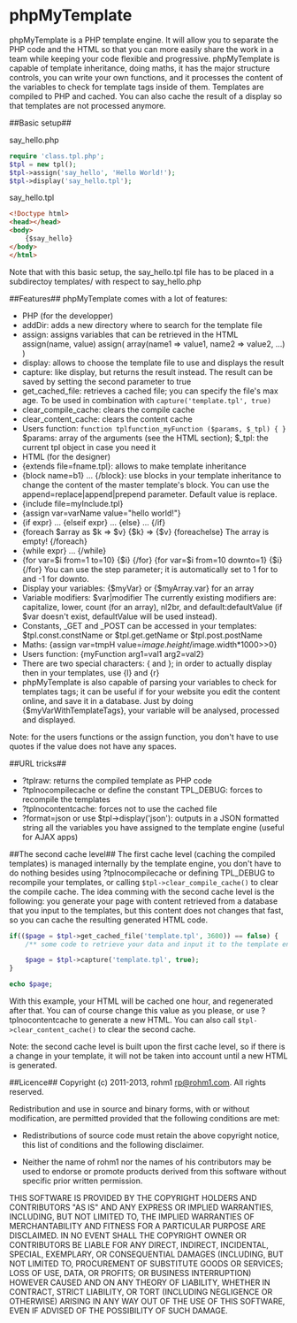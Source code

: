 phpMyTemplate
=============

phpMyTemplate is a PHP template engine. It will allow you to separate the PHP code and the HTML so that you can more easily share the work in a team while keeping your code flexible and progressive. phpMyTemplate is capable of template inheritance, doing maths, it has the major structure controls, you can write your own functions, and it processes the content of the variables to check for template tags inside of them. Templates are compiled to PHP and cached. You can also cache the result of a display so that templates are not processed anymore.

##Basic setup##

say_hello.php
```php
require 'class.tpl.php';
$tpl = new tpl();
$tpl->assign('say_hello', 'Hello World!');
$tpl->display('say_hello.tpl');
```

say_hello.tpl
```html
<!Doctype html>
<head></head>
<body>
	{$say_hello}
</body>
</html>
```

Note that with this basic setup, the say_hello.tpl file has to be placed in a subdirectoy templates/ with respect to say_hello.php

##Features##
phpMyTemplate comes with a lot of features:
* PHP (for the developper)
 * addDir: adds a new directory where to search for the template file
 * assign: assigns variables that can be retrieved in the HTML
  assign(name, value)
  assign( array(name1 => value1, name2 => value2, ...) )
 * display: allows to choose the template file to use and displays the result
 * capture: like display, but returns the result instead. The result can be saved by setting the second parameter to true
 * get_cached_file: retrieves a cached file; you can specify the file's max age. To be used in combination with ```capture('template.tpl', true)```
 * clear_compile_cache: clears the compile cache
 * clear_content_cache: clears the content cache
 * Users function:
 ``` function tplfunction_myFunction ($params, $_tpl) { } ```
 $params: array of the arguments (see the HTML section); $_tpl: the current tpl object in case you need it
* HTML (for the designer)
 * {extends file=fname.tpl}: allows to make template inheritance
 * {block name=b1} ... {/block}: use blocks in your template inheritance to change the content of the master template's block. You can use the append=replace|append|prepend parameter. Default value is replace.
 * {include file=myInclude.tpl}
 * {assign var=varName value="hello world!"}
 * {if expr} ... {elseif expr} ... {else} ... {/if}
 * {foreach $array as $k => $v} {$k} => {$v} {foreachelse} The array is empty! {/foreach}
 * {while expr} ... {/while}
 * {for var=$i from=1 to=10} {$i} {/for}
 {for var=$i from=10 downto=1} {$i} {/for}
 You can use the step parameter; it is automatically set to 1 for to and -1 for downto.
 * Display your variables: {$myVar} or {$myArray.var} for an array
 * Variable modifiers: $var|modifier
 The currently existing modifiers are: capitalize, lower, count (for an array), nl2br, and default:defaultValue (if $var doesn't exist, defaultValue will be used instead).
 * Constants, _GET and _POST can be accessed in your templates: $tpl.const.constName or $tpl.get.getName or $tpl.post.postName
 * Maths: {assign var=tmpH value=$image.height/$image.width*1000>>0}
 * Users function: {myFunction arg1=val1 arg2=val2}
 * There are two special characters: { and }; in order to actually display then in your templates, use {l} and {r}
 * phpMyTemplate is also capable of parsing your variables to check for templates tags; it can be useful if for your website you edit the content online, and save it in a database. Just by doing {$myVarWithTemplateTags}, your variable will be analysed, processed and displayed.

Note: for the users functions or the assign function, you don't have to use quotes if the value does not have any spaces.

##URL tricks##
* ?tplraw: returns the compiled template as PHP code
* ?tplnocompilecache or define the constant TPL_DEBUG: forces to recompile the templates
* ?tplnocontentcache: forces not to use the cached file
* ?format=json or use $tpl->display('json'): outputs in a JSON formatted string all the variables you have assigned to the template engine (useful for AJAX apps)

##The second cache level##
The first cache level (caching the compiled templates) is managed internally by the template engine, you don't have to do nothing besides using ?tplnocompilecache or defining TPL_DEBUG to recompile your templates, or calling ``` $tpl->clear_compile_cache() ``` to clear the compile cache. The idea comming with the second cache level is the following: you generate your page with content retrieved from a database that you input to the templates, but this content does not changes that fast, so you can cache the resulting generated HTML code.

```php
if(($page = $tpl->get_cached_file('template.tpl', 3600)) == false) {
	/** some code to retrieve your data and input it to the template engine **/

	$page = $tpl->capture('template.tpl', true);
}

echo $page;
```

With this example, your HTML will be cached one hour, and regenerated after that. You can of course change this value as you please, or use ?tplnocontentcache to generate a new HTML. You can also call ``` $tpl->clear_content_cache() ``` to clear the second cache.

Note: the second cache level is built upon the first cache level, so if there is a change in your template, it will not be taken into account until a new HTML is generated.

##Licence##
Copyright (c) 2011-2013, rohm1 <rp@rohm1.com>.
All rights reserved.

Redistribution and use in source and binary forms, with or without
modification, are permitted provided that the following conditions
are met:

 * Redistributions of source code must retain the above copyright
   notice, this list of conditions and the following disclaimer.

 * Neither the name of rohm1 nor the names of his
   contributors may be used to endorse or promote products derived
   from this software without specific prior written permission.

THIS SOFTWARE IS PROVIDED BY THE COPYRIGHT HOLDERS AND CONTRIBUTORS
"AS IS" AND ANY EXPRESS OR IMPLIED WARRANTIES, INCLUDING, BUT NOT
LIMITED TO, THE IMPLIED WARRANTIES OF MERCHANTABILITY AND FITNESS
FOR A PARTICULAR PURPOSE ARE DISCLAIMED. IN NO EVENT SHALL THE
COPYRIGHT OWNER OR CONTRIBUTORS BE LIABLE FOR ANY DIRECT, INDIRECT,
INCIDENTAL, SPECIAL, EXEMPLARY, OR CONSEQUENTIAL DAMAGES (INCLUDING,
BUT NOT LIMITED TO, PROCUREMENT OF SUBSTITUTE GOODS OR SERVICES;
LOSS OF USE, DATA, OR PROFITS; OR BUSINESS INTERRUPTION) HOWEVER
CAUSED AND ON ANY THEORY OF LIABILITY, WHETHER IN CONTRACT, STRICT
LIABILITY, OR TORT (INCLUDING NEGLIGENCE OR OTHERWISE) ARISING IN
ANY WAY OUT OF THE USE OF THIS SOFTWARE, EVEN IF ADVISED OF THE
POSSIBILITY OF SUCH DAMAGE.
